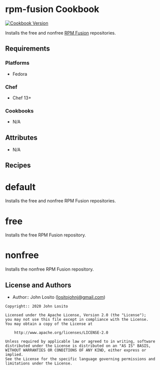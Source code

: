 # rpm-fusion Cookbook

[![Cookbook Version](https://img.shields.io/cookbook/v/rpm-fusion.svg)](https://supermarket.chef.io/cookbooks/rpm-fusion)

Installs the free and nonfree [RPM Fusion](https://rpmfusion.org/) repositories.

## Requirements

### Platforms

- Fedora

### Chef

- Chef 13+

### Cookbooks

- N/A

## Attributes

- N/A

## Recipes

# default

Installs the free and nonfree RPM Fusion repositories.

# free

Installs the free RPM Fusion repository.

# nonfree

Installs the nonfree RPM Fusion repository.

## License and Authors

- Author:: John Losito (<lositojohnj@gmail.com>)

```
Copyright:: 2020 John Losito

Licensed under the Apache License, Version 2.0 (the "License");
you may not use this file except in compliance with the License.
You may obtain a copy of the License at

    http://www.apache.org/licenses/LICENSE-2.0

Unless required by applicable law or agreed to in writing, software
distributed under the License is distributed on an "AS IS" BASIS,
WITHOUT WARRANTIES OR CONDITIONS OF ANY KIND, either express or implied.
See the License for the specific language governing permissions and
limitations under the License.
```
